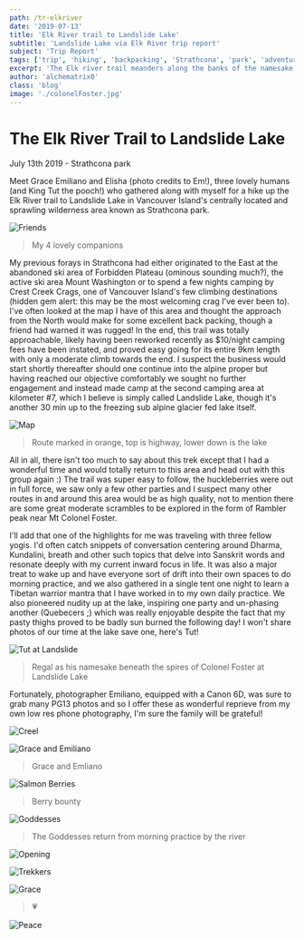 ```yaml
---
path: /tr-elkriver
date: '2019-07-13'
title: 'Elk River trail to Landslide Lake'
subtitle: 'Landslide Lake via Elk River trip report'
subject: 'Trip Report'
tags: ['trip', 'hiking', 'backpacking', 'Strathcona', 'park', 'adventure', 'camping', 'wilderness', 'friends']
excerpt: 'The Elk river trail meanders along the banks of the namesake river up to a beautifully frigid sub alpine lake'
author: 'alchematrix0'
class: 'blog'
image: './colonelFoster.jpg'
---
```

# The Elk River Trail to Landslide Lake

July 13th 2019 - Strathcona park

Meet Grace Emiliano and Elisha (photo credits to Em!), three lovely humans (and King Tut the pooch!) who gathered along with myself for a hike up the Elk River trail to Landslide Lake in Vancouver Island's centrally located and sprawling wilderness area known as Strathcona park.

![Friends](https://i.imgur.com/9UZHeYS.jpg)
> My 4 lovely companions

My previous forays in Strathcona had either originated to the East at the abandoned ski area of Forbidden Plateau (ominous sounding much?), the active ski area Mount Washington or to spend a few nights camping by Crest Creek Crags, one of Vancouver Island's few climbing destinations (hidden gem alert: this may be the most welcoming crag I've ever been to). I've often looked at the map I have of this area and thought the approach from the North would make for some excellent back packing, though a friend had warned it was rugged! In the end, this trail was totally approachable, likely having been reworked recently as $10/night camping fees have been instated, and proved easy going for its entire 9km length with only a moderate climb towards the end. I suspect the business would start shortly thereafter should one continue into the alpine proper but having reached our objective comfortably we sought no further engagement and instead made camp at the second camping area at kilometer #7, which I believe is simply called Landslide Lake, though it's another 30 min up to the freezing sub alpine glacier fed lake itself.

![Map](https://i.imgur.com/WZtRz0r.jpg)
> Route marked in orange, top is highway, lower down is the lake

All in all, there isn't too much to say about this trek except that I had a wonderful time and would totally return to this area and head out with this group again :) The trail was super easy to follow, the huckleberries were out in full force, we saw only a few other parties and I suspect many other routes in and around this area would be as high quality, not to mention there are some great moderate scrambles to be explored in the form of Rambler peak near Mt Colonel Foster.

I'll add that one of the highlights for me was traveling with three fellow yogis. I'd often catch snippets of conversation centering around Dharma, Kundalini, breath and other such topics that delve into Sanskrit words and resonate deeply with my current inward focus in life. It was also a major treat to wake up and have everyone sort of drift into their own spaces to do morning practice, and we also gathered in a single tent one night to learn a Tibetan warrior mantra that I have worked in to my own daily practice. We also pioneered nudity up at the lake, inspiring one party and un-phasing another (Quebecers ;) which was really enjoyable despite the fact that my pasty thighs proved to be badly sun burned the following day! I won't share photos of our time at the lake save one, here's Tut!

![Tut at Landslide](https://i.imgur.com/03z8YUa.jpg)
> Regal as his namesake beneath the spires of Colonel Foster at Landslide Lake

Fortunately, photographer Emiliano, equipped with a Canon 6D, was sure to grab many PG13 photos and so I offer these as wonderful reprieve from my own low res phone photography, I'm sure the family will be grateful!

![Creel](https://i.imgur.com/icgosPe.jpg)

![Grace and Emiliano](https://i.imgur.com/nDL6p4T.jpg)
> Grace and Emliano

![Salmon Berries](https://i.imgur.com/LjG41FO.jpg)
> Berry bounty

![Goddesses](https://i.imgur.com/4lDaJLJ.jpg)
> The Goddesses return from morning practice by the river

![Opening](https://i.imgur.com/X5qljFg.jpg)

![Trekkers](https://i.imgur.com/bSVWdGo.jpg)

![Grace](https://i.imgur.com/hc21RwA.jpg)
>  💗

![Peace](https://i.imgur.com/YITaNGm.jpg)
